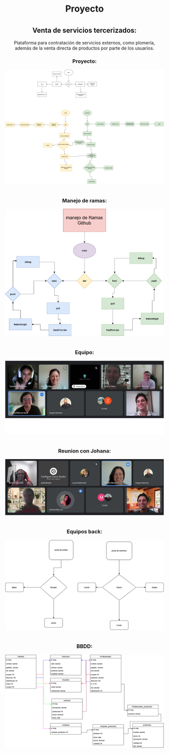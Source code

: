 
<div align="center">

<h1>Proyecto <h1>

## Venta de servicios tercerizados:

<p>Plataforma para contratación de servicios externos, como plomería, además de la venta directa de productos por parte de los usuarios.</p>


<h3>Proyecto:</h3>
<a href="">
    <img src="proyecto/trabajo.jpg"alt="imagen de la pagina web" class="centrada">
</a>

#

<h3>Manejo de ramas:</h3>
<a href="">
    <img src="proyecto/flujo_de_tabajo.png "alt="imagen de la pagina web" class="centrada">
</a>

#

<h3>Equipo:</h3>
<a href="">
    <img src="proyecto/grupo.jpg"alt="imagen de la pagina web" class="centrada">
</a>

#

<h3>Reunion con Johana:</h3>
<a href="">
    <img src="proyecto/reunionLT1.jpeg"alt="imagen de la pagina web" class="centrada">
</a>

#

<h3>Equipos back:</h3>
<a href="">
    <img src="proyecto/equipos backend.jpg"alt="imagen de la pagina web" class="centrada">
</a>

#

<h3>BBDD:</h3>
<a href="">
    <img src="proyecto/BBDD(1).jpg"alt="imagen de la pagina web" class="centrada">
</a>

#
</div>